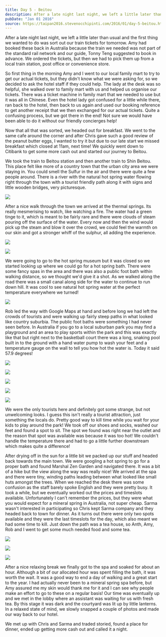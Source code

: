 ```yaml
---
title: Day 5 - Beitou
description: After a late night last night, we left a little later than usual and the first thing we wanted to do was sort out our train tickets for tom...
pubDate: "Jan 01 2016"
source: https://taipan2016.stevenocchipinti.com/2016/01/day-5-beitou.html
---
```


After a late night last night, we left a little later than usual and the first thing we wanted to do was sort out our train tickets for tomorrow. Amy had booked these back in Australia because the train we needed was not part of the standard rail network and our guide, Tonny Teng suggested to book in advance. We ordered the tickets, but then we had to pick them up from a local train station, post office or convenience store.

So first thing in the morning Amy and I went to our local family mart to try to get our actual tickets, but they didn't know what we were asking for, so we decided to ask the hotel staff if they could help. The lady at the desk was so helpful, she walked over to family mart with us and helped us organise our tickets. There was a ticket machine in family mart that we needed to use but it was all in Chinese. Even the hotel lady got confused for a little while there, ran back to the hotel, then back to us again and used our booking reference to get another receipt that we then exchanged for our actual tickets. Quite a confusing process, but we got there in the end! Not sure we would have been able to do it without our friendly concierges help!

Now that all that was sorted, we headed out for breakfast. We went to the same cafe around the corner and after Chris gave such a good review of the peanut butter eggs, I wanted to try it but due to our late start we missed breakfast which closed at 11am, next time! We quickly went down to Citibank to get some more cash out and started our journey to Beitou.

We took the train to Beitou station and then another train to Shin Beitou. This place felt like more of a country town that the urban city area we were staying in. You could smell the Sulfur in the air and there were quite a few people around. There is a river with the natural hot spring water flowing right through the town with a tourist friendly path along it with signs and little wooden bridges, very picturesque.

[![](https://4.bp.blogspot.com/-D_JQivZyQGk/VoaSGgGtSBI/AAAAAAAAD3c/R2N1CZLI0-o/s320/20160101_140501.jpg)](https://4.bp.blogspot.com/-D_JQivZyQGk/VoaSGgGtSBI/AAAAAAAAD3c/R2N1CZLI0-o/s1600/20160101_140501.jpg)

After a nice walk through the town we arrived at the thermal springs. Its really mesmerising to watch, like watching a fire. The water had a green tinge to it, which is meant to be fairly rare and there were clouds of steam pouring off the surface of the water. Every now and then the wind would pick up the steam and blow it over the crowd, we could feel the warmth on our skin and got a stronger whiff of the sulphur, all adding the experience.

[![](https://3.bp.blogspot.com/-nd1bMiHprgo/VqdMF9ezuuI/AAAAAAAAFJQ/ddNK0uArjuE/s320/DSC_4416-1.jpg)](https://3.bp.blogspot.com/-nd1bMiHprgo/VqdMF9ezuuI/AAAAAAAAFJQ/ddNK0uArjuE/s1600/DSC_4416-1.jpg)

[![](https://4.bp.blogspot.com/-wE_3ZVfx7vg/VoaSGjaRvdI/AAAAAAAAD3c/LRjibUs8n_8/s320/20160101_141735.jpg)](https://4.bp.blogspot.com/-wE_3ZVfx7vg/VoaSGjaRvdI/AAAAAAAAD3c/LRjibUs8n_8/s1600/20160101_141735.jpg)

We were going to go to the hot spring museum but it was closed so we started looking up where we could go for a hot spring bath. There were some fancy spas in the area and there was also a public foot bath within walking distance, so we thought we'd give it a shot. As we walked along the road there was a small canal along side for the water to continue to run down hill. It was cool to see natural hot spring water at the perfect temperature everywhere we turned!

[![](https://3.bp.blogspot.com/-EX0Lea67i4M/VqdMF95H9UI/AAAAAAAAFJQ/bd3ZVX_HXB4/s320/DSC_4422-2.jpg)](https://3.bp.blogspot.com/-EX0Lea67i4M/VqdMF95H9UI/AAAAAAAAFJQ/bd3ZVX_HXB4/s1600/DSC_4422-2.jpg)

Rob led the way with Google Maps at hand and before long we had left the crowds of tourists and were walking up fairly steep paths in what looked like country suburbia. The public foot baths were something I had never seen before. In Australia if you go to a local suburban park you may find a playground and an area to play sports within the park and this was exactly like that but right next to the basketball court there was a long, snaking pool built in to the ground with a hand water pump to wash your feet and a temperature gauge on the wall to tell you how hot the water is. Today it said 57.9 degrees!

[![](https://2.bp.blogspot.com/-1mIxPYWxwvM/VqdMF4WeXFI/AAAAAAAAFJQ/PhA2U7f71Ao/s320/DSC_4434-4.jpg)](https://2.bp.blogspot.com/-1mIxPYWxwvM/VqdMF4WeXFI/AAAAAAAAFJQ/PhA2U7f71Ao/s1600/DSC_4434-4.jpg)

[![](https://1.bp.blogspot.com/-V5eFIdUMSGk/VqdMF6NqodI/AAAAAAAAFJM/zZkKLZY6vXc/s320/DSC_4430-3.jpg)](https://1.bp.blogspot.com/-V5eFIdUMSGk/VqdMF6NqodI/AAAAAAAAFJM/zZkKLZY6vXc/s1600/DSC_4430-3.jpg)

[![](https://3.bp.blogspot.com/-voqxr3lsvGk/VqdMFyQTgHI/AAAAAAAAFJQ/Ozu094sSmgg/s320/DSC_4435-5.jpg)](https://3.bp.blogspot.com/-voqxr3lsvGk/VqdMFyQTgHI/AAAAAAAAFJQ/Ozu094sSmgg/s1600/DSC_4435-5.jpg)

[![](https://4.bp.blogspot.com/-EweBx65x0yY/VoaSGlnogSI/AAAAAAAAD3c/6gmXRxr-YCs/s320/20160101_154621.jpg)](https://4.bp.blogspot.com/-EweBx65x0yY/VoaSGlnogSI/AAAAAAAAD3c/6gmXRxr-YCs/s1600/20160101_154621.jpg)

[![](https://3.bp.blogspot.com/-NAkcCmZYfS0/VoaSGiDs9VI/AAAAAAAAD3c/AX01Q_u3X24/s320/20160101_154649.jpg)](https://3.bp.blogspot.com/-NAkcCmZYfS0/VoaSGiDs9VI/AAAAAAAAD3c/AX01Q_u3X24/s1600/20160101_154649.jpg)

We were the only tourists here and definitely got some strange, but not unwelcoming looks. I guess this isn't really a tourist attraction, just something the locals do. Pretty good way to kill time while you wait for your kids to play around the park! We took off our shoes and socks, washed our feet and found a spot to sit. The spot we found was right near the outlet and the reason that spot was available was because it was too hot! We couldn't handle the temperature there and had to go a little further downstream which makes quite a difference!

After drying off in the sun for a little bit we packed up our stuff and headed back towards the main town. We were googling a hot spring to go for a proper bath and found Marshal Zen Garden and navigated there. It was a bit of a hike but the view along the way was really nice! We arrived at the spa and there were tiny, winding paths leading between what looked like small huts amongst the trees. When we reached the desk there was some confusion as the staff barely spoke English and they were pretty busy. It took a while, but we eventually worked out the prices and timeslots available. Unfortunately I can't remember the prices, but they were what you would expect for a mineral spring in Australia, not super cheap. Sarma wasn't interested in participating so Chris kept Sarma company and they headed back to town for dinner. As it turns out there were only two spots available and they were the last timeslots for the day, which also meant we had some time to kill. Just down the path was a tea house, so Anth, Amy, Rob and I went to get some much needed food and some tea.

[![](https://2.bp.blogspot.com/-iEE-4HdGj1k/VoaSGl71hTI/AAAAAAAAD3c/leaRZw-2uU4/s320/20160101_164611.jpg)](https://2.bp.blogspot.com/-iEE-4HdGj1k/VoaSGl71hTI/AAAAAAAAD3c/leaRZw-2uU4/s1600/20160101_164611.jpg)

[![](https://4.bp.blogspot.com/-KETJ9S1x-GE/VoaSGv5jXEI/AAAAAAAAD3c/U0nfH5R2THA/s320/20160101_165915.jpg)](https://4.bp.blogspot.com/-KETJ9S1x-GE/VoaSGv5jXEI/AAAAAAAAD3c/U0nfH5R2THA/s1600/20160101_165915.jpg)

[![](https://3.bp.blogspot.com/-m5Al12hAkdk/VoaSGt5HxcI/AAAAAAAAD3c/8Jg_Kak8KyQ/s320/20160101_170048.jpg)](https://3.bp.blogspot.com/-m5Al12hAkdk/VoaSGt5HxcI/AAAAAAAAD3c/8Jg_Kak8KyQ/s1600/20160101_170048.jpg)

After a nice relaxing break we finally got to the spa and soaked for about an hour. Although a bit of our allocated hour was spent filling the bath, it was worth the wait. It was a good way to end a day of walking and a great start to the year. I had actually never been to a mineral spring spa before, but Amy assured me my skin would thank me for it and I can see why people make an effort to go to these on a regular basis! Our time was eventually up and we met in the lobby where an assistant was waiting for us with fresh tea. By this stage it was dark and the courtyard was lit up by little lanterns. In a relaxed state of mind, we slowly snapped a couple of photos and made our way back to our hotel.

We met up with Chris and Sarma and traded storied, found a place for dinner, ended up getting more cash out and called it a night.
